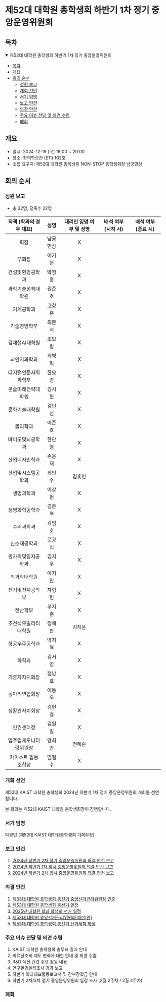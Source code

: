 제52대 대학원 총학생회 하반기 1차 정기 중앙운영위원회
===

## 목차

<details open>
<summary>제52대 대학원 총학생회 하반기 1차 정기 중앙운영위원회</summary>

- [목차](#목차)
- [개요](#개요)
- [회의 순서](#회의-순서)
	- [성원 보고](#성원-보고)
	- [개회 선언](#개회-선언)
	- [서기 임명](#서기-임명)
	- [보고 안건](#보고-안건)
	- [의결 안건](#의결-안건)
	- [주요 이슈 전달 및 의견 수렴](#주요-이슈-전달-및-의견-수렴)
	- [폐회](#폐회)
</details>

## 개요 

- 일시: 2024-12-19 (목) 18:00 ~ 20:00
- 장소: 창의학습관 (E11) 102호
- 소집 요구자: 제52대 대학원 총학생회 NON-STOP 총학생회장 남궁민상

## 회의 순서
### 성원 보고
- 총 32명, 정족수 22명

| 직책 (학과의 경우 대표) | 성명 | 대리인 임명 여부 및 성명 | 배석 여부 (시작 시) | 배석 여부 (종료 시) |
|:---:|:---:|:---:|:---:|:---:|
| 회장 | 남궁민상 |  X |    |   |
| 부회장 | 이기헌 |  X |   |   |
| 건설및환경공학과 | 박정훈 |  X |   |   |
| 과학기술정책대학원 | 권준호 | X |   |   |
| 기계공학과 | 고창훈 |  X |   |   |
| 기술경영학부 | 최문석 |  X |   |   |
| 김재철AI대학원 | 조보령 |  X |   |   |
| 뇌인지과학과 | 최병혁 |  X |   |   |
| 디지털인문사회과학부 | 한묘경 |  X |  |   |
| 문술미래전략대학원 | 김시현 |  X |   |   |
| 문화기술대학원 | 김민선 |  X |   |   |
| 물리학과 | 이준호 |  X |    |   |
| 바이오및뇌공학과 | 한만영 |  X |   |   |
| 산업디자인학과 | 손용재 |  X |   |   |
| 산업및시스템공학과 | 최인수 |  김홍연 |   |   |
| 생명과학과 | 이상현 |  X |   |   |
| 생명화학공학과 | 김준혁 |  X |   |   |
| 수리과학과 | 김범호 |  X |   |   |
| 신소재공학과 | 문광식 |  X |   |   |
| 원자력및양자공학과 | 김지우 |  X |   |   |
| 의과학대학원 | 이지연 |  X |   |   |
| 전기및전자공학부 | 차형헌 |  X |   |   |
| 전산학부 | 우지훈 |  X |   |   |
| 조천식모빌리티대학원 | 정해찬 |  김지용 |  |   |
| 항공우주공학과 | 박지혁 |  X |   |   |
| 화학과 | 김서영 |  X |   |   |
| 기혼자자치회장 | 정남호 |  X |   |   |
| 동아리연합회장 | 이동욱 |  X |  |   |
| 생활관자치회장 | 김현경 |  X |   |   |
| 인권센터장 | 김원일 |  X |   |   |
| 입주업체모니터링위원장 | 양희만 |  전혜준 |    |   |
| 카이스트 협동조합장 | 임철수 |  X |   |   |

### 개회 선언
제52대 KAIST 대학원 총학생회 2024년 하반기 1차 정기 중앙운영위원회 개회를 선언합니다. 

본 회의는 제52대 KAIST 대학원 총학생회장이 진행합니다.

### 서기 임명
박광민 (제52대 KAIST 대학원총학생회 기획부장)

### 보고 안건
1. [2024년 상반기 2차 정기 중앙운영위원회 의결 안건 보고](보고안건/2024년-상반기-2차-중앙운영위원회-의결-안건-보고.md)
2. [2024년 하반기 1차 임시 중앙운영위원회 의결 안건 보고](보고안건/2024년-하반기-임시-1차-중앙운영위원회-의결-안건-보고.md)
3. [2024년 하반기 2차 임시 중앙운영위원회 의결 안건 보고](보고안건/2024년-하반기-임시-2차-중앙운영위원회-의결-안건-보고.md)

### 의결 안건
1. [제53대 대학원 총학생회 총선거 중앙선거관리위원장 인준](의결안건/제53대-대학원-총학생회-총선거-중앙선거관리위원장-인준.md)
2. [제53대 대학원 총학생회 총선거 일정](의결안건/제53대-대학원-총학생회-총선거-일정.md)
3. [2025년 대학원 학과 학생회 선거 일정](의결안건/2025년-대학원-학과-학생회-선거-일정.md)
4. [제53대 대학원 중앙선거관리위원회 예산(안)](의결안건/제53대-대학원-중앙선거관리위원회-예산(안).md)
5. [제53대 대학원 총학생회 총선거 선거세칙 제정](의결안건/제53대-대학원-총학생회-총선거-선거세칙-제정.md)


### 주요 이슈 전달 및 의견 수렴
1. KAIST 대학원 총학생회 총투표 결과 안내
2. 의료상조회 제도 변화에 대한 안내 및 의견 수렴
3. R&D 예산 관련 주요 활동 내용
4. 연구환경실태조사 경과 보고
5. 하반기 학과대표활동보고서 및 간부장학금 안내
6. 하반기 2차/3차 정기 중앙운영위원회 일정 조사 (2월 2주차 / 2월 4주차)

### 폐회

